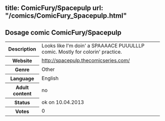 title: ComicFury/Spacepulp
url: "/comics/ComicFury_Spacepulp.html"
---
Dosage comic ComicFury/Spacepulp
-----------------------------------------

<table class="comicinfo">
<tr>
<th>Description</th><td>Looks like I'm doin' a SPAAAACE PUUULLLP comic. Mostly for colorin' practice.</td>
</tr>
<tr>
<th>Website</th><td><a href="http://spacepulp.thecomicseries.com/">http://spacepulp.thecomicseries.com/</a></td>
</tr>
<tr>
<th>Genre</th><td>Other</td>
</tr>
<tr>
<th>Language</th><td>English</td>
</tr>
<tr>
<th>Adult content</th><td>no</td>
</tr>
<tr>
<th>Status</th><td>ok on 10.04.2013</td>
</tr>
<tr>
<th>Votes</th><td>0</div></td>
</tr>
</table>
